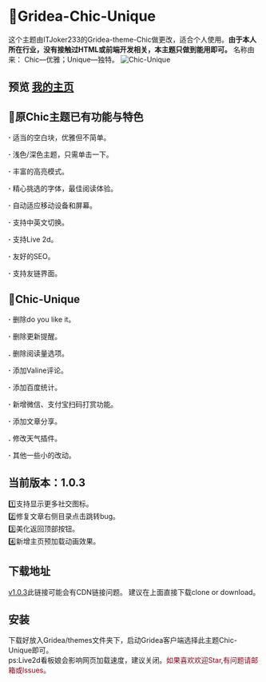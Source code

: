 # 🌻Gridea-Chic-Unique
这个主题由ITJoker233的Gridea-theme-Chic做更改，适合个人使用。**由于本人所在行业，没有接触过HTML或前端开发相关，本主题只做到能用即可。**
名称由来：
Chic—优雅；Unique—独特。
![Chic-Unique](https://i.loli.net/2020/01/22/I2oZv8Ql7RuOcDi.png)
## 预览 [我的主页](https://xiangyi715.github.io/)
## 🎯原Chic主题已有功能与特色
**·** 适当的空白块，优雅但不简单。

**·** 浅色/深色主题，只需单击一下。

**·** 丰富的高亮模式。

**·** 精心挑选的字体，最佳阅读体验。

**·** 自动适应移动设备和屏幕。

**·** 支持中英文切换。

**·** 支持Live 2d。

**·** 友好的SEO。

**·** 支持友链界面。
## 🎯Chic-Unique
**·** 删除do you like it。

**·** 删除更新提醒。

**.** 删除阅读量选项。

**·** 添加Valine评论。

**·** 添加百度统计。

**·** 新增微信、支付宝扫码打赏功能。

**·** 添加文章分享。

**.** 修改天气插件。

**·** 其他一些小的改动。
## 当前版本：1.0.3
1️⃣支持显示更多社交图标。
</br>
2️⃣修复文章右侧目录点击跳转bug。
</br>
3️⃣美化返回顶部按钮。
</br>
4️⃣新增主页预加载动画效果。
## 下载地址
[v1.0.3](https://github.com/xiangyi715/Gridea-Chic-Unique/archive/1.0.3.zip)此链接可能会有CDN链接问题。
建议在上面直接下载clone or download。
## 安装
下载好放入Gridea/themes文件夹下，启动Gridea客户端选择此主题Chic-Unique即可。
</br>
ps:Live2d看板娘会影响网页加载速度，建议关闭。<font color="#8B0016">如果喜欢欢迎Star,有问题请邮箱或lssues。</font>

